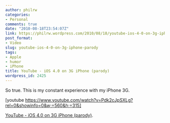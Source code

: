 ```yaml
---
author: philrw
categories:
- Personal
comments: true
date: "2010-08-18T23:54:07Z"
link: https://philrw.wordpress.com/2010/08/18/youtube-ios-4-0-on-3g-iphone-parody/
post_format:
- Video
slug: youtube-ios-4-0-on-3g-iphone-parody
tags:
- Apple
- humor
- iPhone
title: YouTube - iOS 4.0 on 3G iPhone (parody)
wordpress_id: 2425
---
```


So true. This is my constant experience with my iPhone 3G.

[youtube https://www.youtube.com/watch?v=Pdk2cJpSXLg?rel=0&showinfo=0&w;=560&h;=315]

[YouTube - iOS 4.0 on 3G iPhone (parody)](https://www.youtube.com/watch?v=Pdk2cJpSXLg).

